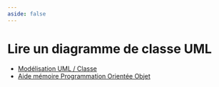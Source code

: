 ```yaml
---
aside: false
---
```


# Lire un diagramme de classe UML

<SlidesDeck src="uml" />

- [Modélisation UML / Classe](/cheatsheets/poo-uml/)
- [Aide mémoire Programmation Orientée Objet](/cheatsheets/poo/)
